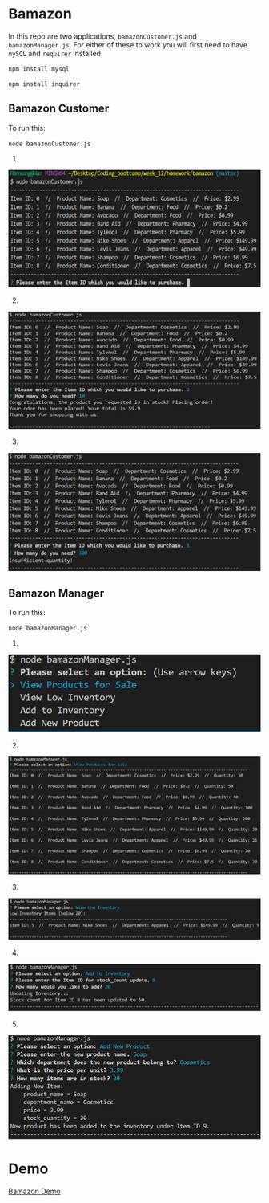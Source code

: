 # Bamazon

In this repo are two applications, `bamazonCustomer.js` and `bamazonManager.js`.
For either of these to work you will first need to have `mySQL` and `requirer` installed.

```
npm install mysql
```
```
npm install inquirer
```

## Bamazon Customer

To run this:

```
node bamazonCustomer.js
```

1.

![Initial Customer](./images/customer1.png)

2.

![Success Customer](./images/customer2.png)

3.

![Failure Customer](./images/customer3.png)

## Bamazon Manager

To run this:

```
node bamazonManager.js
```

1.

![Initial Manager](./images/manager1.png)

2.

![First Choice Manager](./images/manager2.png)

3.

![Second Choice Manager](./images/manager3.png)

4.

![Third Choice Options Manager](./images/manager4.png)

5.

![Fourth Choice Manager](./images/manager5.png)

# Demo

[Bamazon Demo](https://drive.google.com/file/d/1h1ioo6cus4EQszEFu8qj-unvXaZJE0cZ/view?usp=sharing)
